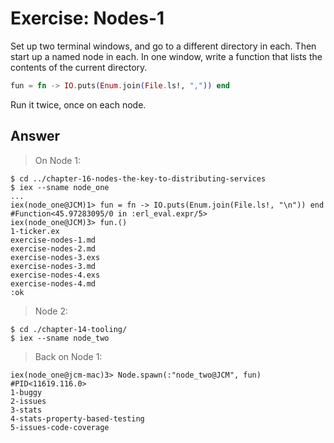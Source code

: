 # Exercise: Nodes-1

Set up two terminal windows, and go to a different directory in each. Then start up a named node in each. In one window, write a function that lists the contents of the current directory.
```elixir
fun = fn -> IO.puts(Enum.join(File.ls!, ",")) end
```
Run it twice, once on each node.

## Answer

> On Node 1:
```
$ cd ../chapter-16-nodes-the-key-to-distributing-services
$ iex --sname node_one
...
iex(node_one@JCM)1> fun = fn -> IO.puts(Enum.join(File.ls!, "\n")) end
#Function<45.97283095/0 in :erl_eval.expr/5>
iex(node_one@JCM)3> fun.()
1-ticker.ex
exercise-nodes-1.md
exercise-nodes-2.md
exercise-nodes-3.exs
exercise-nodes-3.md
exercise-nodes-4.exs
exercise-nodes-4.md
:ok
```

> Node 2:
```
$ cd ./chapter-14-tooling/
$ iex --sname node_two
```

> Back on Node 1:
```
iex(node_one@jcm-mac)3> Node.spawn(:"node_two@JCM", fun) 
#PID<11619.116.0>
1-buggy
2-issues
3-stats
4-stats-property-based-testing
5-issues-code-coverage
```
